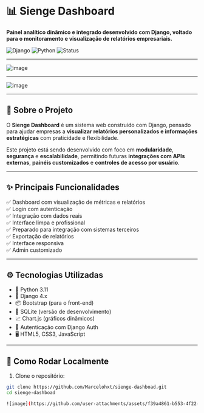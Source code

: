 # 📊 Sienge Dashboard

**Painel analítico dinâmico e integrado desenvolvido com Django, voltado para o monitoramento e visualização de relatórios empresariais.**

![Django](https://img.shields.io/badge/Django-4.x-green?style=flat-square&logo=django)
![Python](https://img.shields.io/badge/Python-3.11-blue?style=flat-square&logo=python)
![Status](https://img.shields.io/badge/status-em%20desenvolvimento-yellow?style=flat-square)

---

![image](https://github.com/user-attachments/assets/af487ed4-b390-468a-a58e-51a51e90c582)

---

![image](https://github.com/user-attachments/assets/fb263fb9-109f-46f2-8bc9-8592f66c5798)


---

## 🧠 Sobre o Projeto

O **Sienge Dashboard** é um sistema web construído com Django, pensado para ajudar empresas a **visualizar relatórios personalizados e informações estratégicas** com praticidade e flexibilidade.  

Este projeto está sendo desenvolvido com foco em **modularidade**, **segurança** e **escalabilidade**, permitindo futuras **integrações com APIs externas**, **painéis customizados** e **controles de acesso por usuário**.

---

## ✨ Principais Funcionalidades

✅ Dashboard com visualização de métricas e relatórios  
✅ Login com autenticação  
✅ Integração com dados reais  
✅ Interface limpa e profissional  
✅ Preparado para integração com sistemas terceiros  
✅ Exportação de relatórios  
✅ Interface responsiva  
✅ Admin customizado

---

## ⚙️ Tecnologias Utilizadas

- 🐍 Python 3.11  
- 🌱 Django 4.x  
- 📦 Bootstrap (para o front-end)  
- 🧰 SQLite (versão de desenvolvimento)  
- 📈 Chart.js (gráficos dinâmicos)  
- 🔐 Autenticação com Django Auth  
- 🖥️ HTML5, CSS3, JavaScript

---

## 🚀 Como Rodar Localmente

1. Clone o repositório:

```bash
git clone https://github.com/Marcelohxt/sienge-dashboad.git
cd sienge-dashboad

![image](https://github.com/user-attachments/assets/f39a4861-b553-4f22-9bf2-0814c6dbe2e6)




